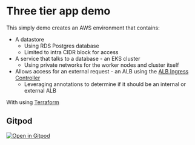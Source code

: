 # Three tier app demo

This simply demo creates an AWS environment that contains:

  * A datastore
    * Using RDS Postgres database
    * Limited to intra CIDR block for access
  * A service that talks to a database - an EKS cluster
    * Using private networks for the worker nodes and cluster itself
  * Allows access for an external request - an ALB using the [ALB Ingress Controller](https://kubernetes-sigs.github.io/aws-load-balancer-controller/v2.3/)
    * Leveraging annotations to determine if it should be an internal or external ALB

With using [Terraform](https://www.terraform.io/)

## Gitpod

[![Open in Gitpod](https://gitpod.io/button/open-in-gitpod.svg)](https://gitpod.io/#https://github.com/martyjhenderson/three-tier)
